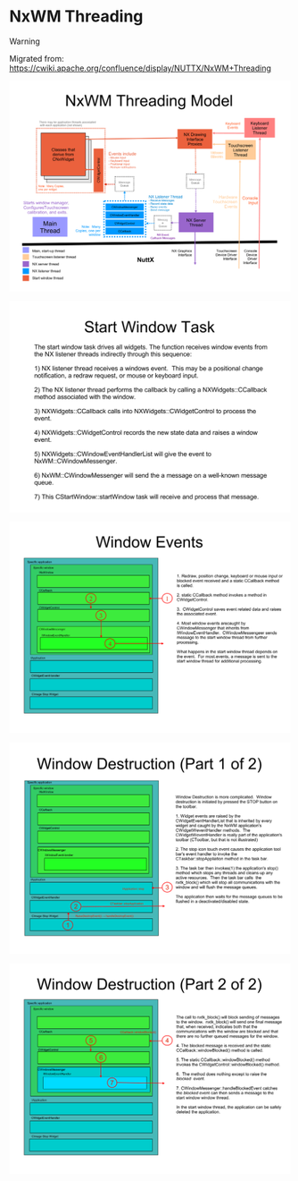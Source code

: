 NxWM Threading
==============

Warning

Migrated from:
<https://cwiki.apache.org/confluence/display/NUTTX/NxWM+Threading>

![image](nxwm_threading_model/nxwm_theading_model_page_0.png)

![image](nxwm_threading_model/nxwm_theading_model_page_1.png)

![image](nxwm_threading_model/nxwm_theading_model_page_2.png)

![image](nxwm_threading_model/nxwm_theading_model_page_3.png)

![image](nxwm_threading_model/nxwm_theading_model_page_4.png)
